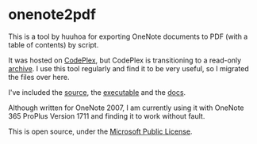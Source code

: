 # onenote2pdf

This is a tool by huuhoa for exporting OneNote documents to PDF (with a table of contents) by script. 

It was hosted on [CodePlex](https://onenote2pdf.codeplex.com/), but CodePlex is transitioning to a read-only [archive](https://codeplex.codeplex.com/wikipage?title=Moving%20CodePlex%20to%20read-only). I use this tool regularly and find it to be very useful, so I migrated the files over here. 

I've included the [source](OneNote2PDF_source_29-01-2008/OneNote2PDF), the [executable](OneNote2PDF_binary_with_iTextSharp_29-01-2008/OneNote2PDF_0.3) and the [docs](docs).

Although written for OneNote 2007, I am currently using it with OneNote 365 ProPlus Version 1711 and finding it to work without fault. 

This is open source, under the [Microsoft Public License](license.md). 
